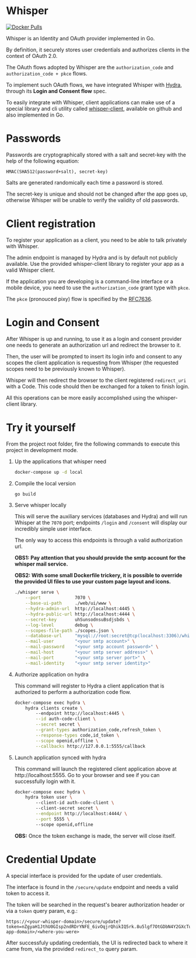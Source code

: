 # Whisper
[![Docker Pulls](https://img.shields.io/docker/pulls/labbsr0x/whisper.svg)](https://hub.docker.com/r/labbsr0x/whisper)

Whisper is an Identity and OAuth provider implemented in Go.

By definition, it securely stores user credentials and authorizes clients in the context of OAuth 2.0.

The OAuth flows adopted by Whisper are the `authorization_code` and `authorization_code + pkce` flows. 

To implement such OAuth flows, we have integrated Whisper with [Hydra](https://github.com/ory/hydra), through its **Login and Consent flow** spec.

To easily integrate with Whisper, client applications can make use of a special library and cli utility called [whisper-client](https://github.com/labbsr0x/whisper-client), available on github and also implemented in Go.

# Passwords

Passwords are cryptographically stored with a salt and secret-key with the help of the following equation:

```
HMAC(SHA512(password+salt), secret-key)
```

Salts are generated randomically each time a password is stored.

The secret-key is unique and should not be changed after the app goes up, otherwise Whisper will be unable to verify the validity of old passwords.

# Client registration

To register your application as a client, you need to be able to talk privately with Whisper. 

The admin endpoint is managed by Hydra and is by default not publicly available. Use the provided whisper-client library to register your app as a valid Whisper client.

If the application you are developing is a command-line interface or a mobile device, you need to use the `authorization_code` grant type with `pkce`.

The `pkce` (pronouced pixy) flow is specified by the [RFC7636](https://tools.ietf.org/html/rfc7636).

# Login and Consent

After Whisper is up and running, to use it as a login and consent provider one needs to generate an authorization url and redirect the browser to it.

Then, the user will be prompted to insert its login info and consent to any scopes the client application is requesting from Whisper (the requested scopes need to be previously known to Whisper).

Whisper will then redirect the browser to the client registered `redirect_uri` with a Code. This code should then be exchanged for a token to finish login.

All this operations can be more easily accomplished using the whisper-client library.

# Try it yourself

From the project root folder, fire the following commands to execute this project in development mode.

1. Up the applications that whisper need

    ```bash
    docker-compose up -d local
    ```

2. Compile the local version

    ```bash
    go build
    ```

3. Serve whisper locally

    This will serve the auxiliary services (databases and Hydra) and will run Whisper at the `7070` port; endpoints `/login` and `/consent` will display our incredibly simple user interface.

    The only way to access this endpoints is through a valid authorization url.

    **OBS1: Pay attention that you should provide the smtp account for the whisper mail service.**

    **OBS2: With some small Dockerfile trickery, it is possible to override the provided UI files to use your custom page layout and icons.**

    ```bash
    ./whisper serve \
        --port             7070 \
        --base-ui-path     ./web/ui/www \
        --hydra-admin-url  http://localhost:4445 \
        --hydra-public-url http://localhost:4444 \
        --secret-key       uhSunsodnsuBsdjsbds \
        --log-level        debug \
        --scopes-file-path ./scopes.json \
        --database-url     "mysql://root:secret@tcp(localhost:3306)/whisper?charset=utf8mb4&parseTime=True&loc=Local" \
        --mail-user        "<your smtp account>" \
        --mail-password    "<your smtp account password>" \
        --mail-host        "<your smtp server address>" \
        --mail-port        "<your smtp server port>" \
        --mail-identity    "<your smtp server identity>"
    ```

4. Authorize application on hydra
    
    This command will register to Hydra a client application that is authorized to perform a authorization code flow.
    
    ```bash
    docker-compose exec hydra \                                    
        hydra clients create \  
            --endpoint http://localhost:4445 \
            --id auth-code-client \
            --secret secret \
            --grant-types authorization_code,refresh_token \
            --response-types code,id_token \
            --scope openid,offline \
            --callbacks http://127.0.0.1:5555/callback
    ```
   
5. Launch application synced with hydra
   
   This command will launch the registered client application above at http://localhost:5555. Go to your browser and see if you can successfully login with it. 
   
    ```bash
    docker-compose exec hydra \ 
        hydra token user \      
            --client-id auth-code-client \    
            --client-secret secret \
            --endpoint http://localhost:4444/ \
            --port 5555 \                                   
            --scope openid,offline
    ```

    __OBS:__ Once the token exchange is made, the server will close itself.

# Credential Update

A special interface is provided for the update of user credentials. 

The interface is found in the `/secure/update` endpoint and needs a valid token to access it.

The token will be searched in the request's bearer authorization header or via a `token` query param, e.g.:

```
https://<your-whisper-domain>/secure/update?token=nZgyaH1JthU0GIsp2ndRDrYNFE_6ivOqjrQhikIQ5rk.8u5lgf7OtGDbN4Y2GXcTudf1u8lLX3kvsYkFH3uPxrY&redirect_to=http://<your-app-domain>/<where-you-were>
```

After successfuly updating credentials, the UI is redirected back to where it came from, via the provided `redirect_to` query param.
